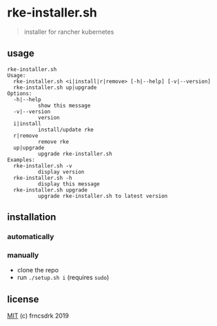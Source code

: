 # rke-installer.sh

> installer for rancher kubernetes

## usage

```
rke-installer.sh
Usage:
  rke-installer.sh <i|install|r|remove> [-h|--help] [-v|--version]
  rke-installer.sh up|upgrade
Options:
  -h|--help
          show this message
  -v|--version
          version
  i|install
          install/update rke
  r|remove
          remove rke
  up|upgrade
          upgrade rke-installer.sh
Examples:
  rke-installer.sh -v
          display version
  rke-installer.sh -h
          display this message
  rke-installer.sh upgrade
          upgrade rke-installer.sh to latest version
```

## installation

### automatically

### manually

- clone the repo
- run `./setup.sh i` (requires `sudo`)

## license

[MIT](https://github.com/frncsdrk/rke-installer.sh/blob/master/LICENSE) (c) frncsdrk 2019

